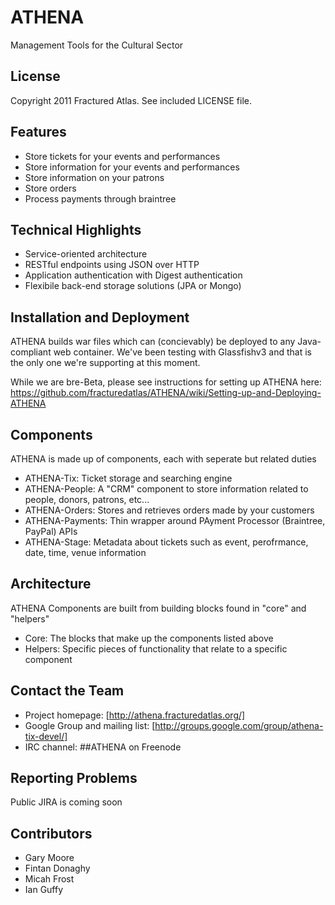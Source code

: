 # ATHENA

Management Tools for the Cultural Sector

## License

Copyright 2011 Fractured Atlas.  See included LICENSE file.

## Features

* Store tickets for your events and performances
* Store information for your events and performances
* Store information on your patrons
* Store orders
* Process payments through braintree

## Technical Highlights

* Service-oriented architecture
* RESTful endpoints using JSON over HTTP
* Application authentication with Digest authentication
* Flexibile back-end storage solutions (JPA or Mongo)

## Installation and Deployment

ATHENA builds war files which can (concievably) be deployed to any Java-compliant web container.  We've been testing with Glassfishv3 and that is the only one we're supporting at this moment.

While we are bre-Beta, please see instructions for setting up ATHENA here: https://github.com/fracturedatlas/ATHENA/wiki/Setting-up-and-Deploying-ATHENA

## Components

ATHENA is made up of components, each with seperate but related duties

* ATHENA-Tix: Ticket storage and searching engine
* ATHENA-People: A "CRM" component to store information related to people, donors, patrons, etc...
* ATHENA-Orders: Stores and retrieves orders made by your customers
* ATHENA-Payments: Thin wrapper around PAyment Processor (Braintree, PayPal) APIs
* ATHENA-Stage: Metadata about tickets such as event, perofrmance, date, time, venue information

## Architecture

ATHENA Components are built from building blocks found in "core" and "helpers"

* Core: The blocks that make up the components listed above
* Helpers: Specific pieces of functionality that relate to a specific component

## Contact the Team

* Project homepage: [http://athena.fracturedatlas.org/]
* Google Group and mailing list: [http://groups.google.com/group/athena-tix-devel/]
* IRC channel: ##ATHENA on Freenode

## Reporting Problems

Public JIRA is coming soon

## Contributors

* Gary Moore
* Fintan Donaghy
* Micah Frost
* Ian Guffy
